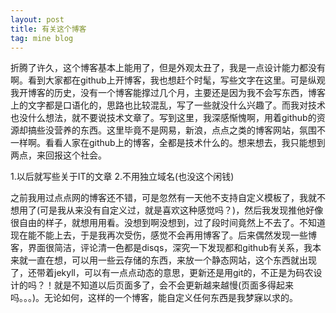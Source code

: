 ```yaml
---
layout: post
title: 有关这个博客
tag: mine blog
---
```

折腾了许久，这个博客基本上能用了，但是外观太丑了，我是一点设计能力都没有啊。看到大家都在github上开博客，我也想赶个时髦，写些文字在这里。可是纵观我开博客的历史，没有一个博客能撑过几个月，主要还是因为我不会写东西，博客上的文字都是口语化的，思路也比较混乱，写了一些就没什么兴趣了。而我对技术也没什么想法，就不要说技术文章了。写到这里，我深感惭愧啊，用着github的资源却搞些没营养的东西。这里毕竟不是网易，新浪，点点之类的博客网站，氛围不一样啊。看看人家在github上的博客，全都是技术什么的。想来想去，我只能想到两点，来回报这个社会。

1.以后就写些关于IT的文章
2.不用独立域名(也没这个闲钱)

之前我用过点点网的博客还不错，可是忽然有一天他不支持自定义模板了，我就不想用了(可是我从来没有自定义过，就是喜欢这种感觉吗？)，然后我发现推他好像很自由的样子，就想用用看。没想到啊没想到，过了段时间竟然上不去了。不知道现在能不能上去，于是我再次受伤，感觉不会再用博客了。后来偶然发现一些博客，界面很简洁，评论清一色都是disqs，深究一下发现都和github有关系，我本来就一直在想，可以用一些云存储的东西，来放一个静态网站，这个东西就出现了，还带着jekyll，可以有一点点动态的意思，更新还是用git的，不正是为码农设计的吗？！就是不知道以后页面多了，会不会更新越来越慢(页面多得起来吗。。。)。无论如何，这样的一个博客，能自定义任何东西是我梦寐以求的。
